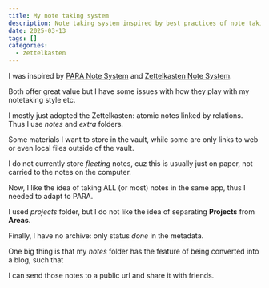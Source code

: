 ```yaml
---
title: My note taking system
description: Note taking system inspired by best practices of note taking
date: 2025-03-13
tags: []
categories:
  - zettelkasten
---
```


I was inspired by [PARA Note System](PARA%20Note%20System.md) and [Zettelkasten Note System](Zettelkasten%20Note%20System.md).

Both offer great value but I have some issues with how they play with my notetaking style etc.

I mostly just adopted the Zettelkasten: atomic notes linked by relations. Thus I use *notes* and *extra* folders.

Some materials I want to store in the vault, while some are only links to web or even local files outside of the vault.

I do not currently store *fleeting* notes, cuz this is usually just on paper, not carried to the notes on the computer.

Now, I like the idea of taking ALL (or most) notes in the same app, thus I needed to adapt to PARA. 

I used *projects* folder, but I do not like the idea of separating **Projects** from **Areas**.

Finally, I have no archive: only status *done* in the metadata.

One big thing is that my *notes* folder has the feature of being converted into a blog, such that 

I can send those notes to a public url and share it with friends.
